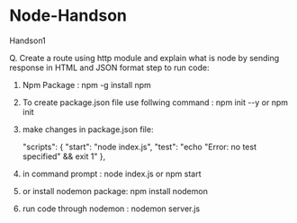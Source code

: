 # Node-Handson

 Handson1
 
 Q. Create a route using http module and explain what is node by sending response in HTML and JSON format
  step to run code:
  1. Npm Package : npm -g install npm
  2. To create package.json file use follwing command :  npm init --y or npm init
  3. make changes in package.json file:
  
       "scripts": {
        "start": "node index.js",
        "test": "echo \"Error: no test specified\" && exit 1"
      },
  
  4. in command prompt : node index.js or npm start
  5. or install nodemon package: npm install nodemon
  6. run code through nodemon : nodemon server.js
